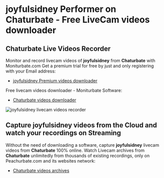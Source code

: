# joyfulsidney Performer on Chaturbate - Free LiveCam videos downloader

## Chaturbate Live Videos Recorder

Monitor and record livecam videos of **joyfulsidney** from **Chaturbate** with Moniturbate.com
Get a premium trial for free by just and only registering with your Email address:
* [joyfulsidney Premium videos downloader](https://moniturbate.com/request-demo-licence-key.html)

Free livecam videos downloader - Moniturbate Software:
* [Chaturbate videos downloader](https://moniturbate.com/moniturbate-download-software.html)

![joyfulsidney livecam videos recorder](https://peachurnet.com/templates/moniturbate-software.png)


## Capture joyfulsidney videos from the Cloud and watch your recordings on Streaming

Without the need of downloading a software, capture **joyfulsidney** livecam videos from **Chaturbate** 100% online.
Watch Livecam archives from **Chaturbate** unlimitedly from thousands of existing recordings, only on Peachurbate.com and its websites network:
* [Chaturbate videos archives](https://peachurnet.com/)